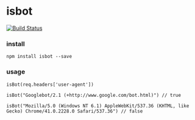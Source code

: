 # isbot

[![Build Status](https://semaphoreci.com/api/v1/projects/b2ac790f-18fc-46d5-8726-2019a62a0996/541851/badge.svg)](https://semaphoreci.com/gorangajic/isbot-2)


### install

    npm install isbot --save

### usage

    isBot(req.headers['user-agent'])

    isBot("Googlebot/2.1 (+http://www.google.com/bot.html)") // true

    isBot("Mozilla/5.0 (Windows NT 6.1) AppleWebKit/537.36 (KHTML, like Gecko) Chrome/41.0.2228.0 Safari/537.36") // false

